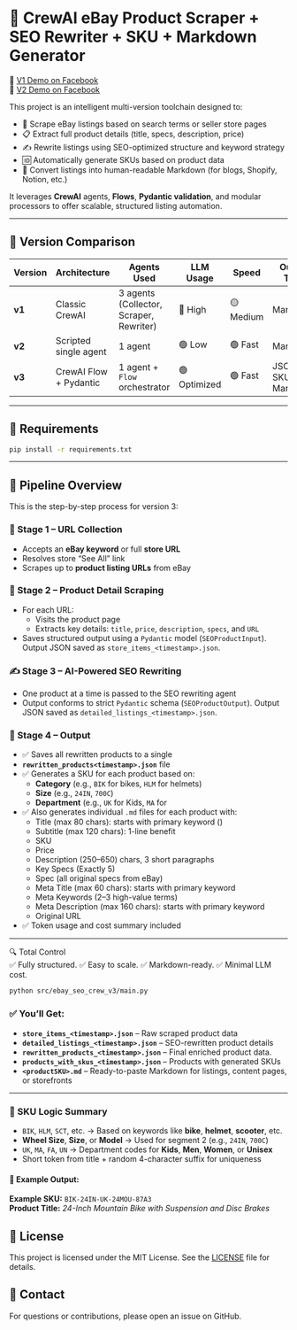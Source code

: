 # 🚀 CrewAI eBay Product Scraper + SEO Rewriter + SKU + Markdown Generator

🎥 [V1 Demo on Facebook](https://www.facebook.com/61571514151327/videos/706298025685350/)  
🎥 [V2 Demo on Facebook](https://fb.watch/z-TH3QyFYe/)

This project is an intelligent multi-version toolchain designed to:
- 🔎 Scrape eBay listings based on search terms or seller store pages
- 📋 Extract full product details (title, specs, description, price)
- ✍️ Rewrite listings using SEO-optimized structure and keyword strategy
- 🆔 Automatically generate SKUs based on product data
- 📝 Convert listings into human-readable Markdown (for blogs, Shopify, Notion, etc.)

It leverages **CrewAI** agents, **Flows**, **Pydantic validation**, and modular processors to offer scalable, structured listing automation.

---

## 🔁 Version Comparison

| Version | Architecture              | Agents Used                         | LLM Usage     | Speed     | Output Type          | Best For                       |
|---------|---------------------------|--------------------------------------|---------------|-----------|------------------------|--------------------------------|
| **v1**  | Classic CrewAI             | 3 agents (Collector, Scraper, Rewriter) | 🔴 High       | 🟡 Medium | Markdown              | Full agent orchestration demo |
| **v2**  | Scripted single agent      | 1 agent                             | 🟢 Low         | 🟢 Fast   | Markdown              | Fast bulk rewriting            |
| **v3**  | CrewAI Flow + Pydantic     | 1 agent + `Flow` orchestrator       | 🟢 Optimized   | 🟢 Fast   | JSON → SKU + Markdown | Full structured automation     |

---

## 📝 Requirements

```bash	
pip install -r requirements.txt
```
---

## 🔁 Pipeline Overview

This is the step-by-step process for version 3:

### 🧩 Stage 1 – URL Collection

- Accepts an **eBay keyword** or full **store URL**
- Resolves store “See All” link
- Scrapes up to **product listing URLs** from eBay

### 🧪 Stage 2 – Product Detail Scraping

- For each URL:
  - Visits the product page
  - Extracts key details: `title`, `price`, `description`, `specs`, and `URL`
- Saves structured output using a `Pydantic` model (`SEOProductInput`). Output JSON saved as `store_items_<timestamp>.json`.

### ✍️ Stage 3 – AI-Powered SEO Rewriting

- One product at a time is passed to the SEO rewriting agent
- Output conforms to strict `Pydantic` schema (`SEOProductOutput`). Output JSON saved as `detailed_listings_<timestamp>.json`.

### 💾 Stage 4 – Output

- ✅ Saves all rewritten products to a single
- **`rewritten_products<timestamp>.json`** file
- ✅ Generates a SKU for each product based on:
  - **Category** (e.g., `BIK` for bikes, `HLM` for helmets)
  - **Size** (e.g., `24IN`, `700C`)
  - **Department** (e.g., `UK` for Kids, `MA` for
- ✅ Also generates individual `.md` files for each product with:
    - Title (max 80 chars): starts with primary keyword ()
    - Subtitle (max 120 chars): 1-line benefit
    - SKU 
    - Price
    - Description (250–650) chars, 3 short paragraphs
    - Key Specs (Exactly 5)
    - Spec (all original specs from eBay)
    - Meta Title (max 60 chars): starts with primary keyword
    - Meta Keywords (2–3 high-value terms)
    - Meta Description (max 160 chars): starts with primary keyword
    - Original URL
- ✅ Token usage and cost summary included

---

🔍 Total Control  
✅ Fully structured. ✅ Easy to scale. ✅ Markdown-ready. ✅ Minimal LLM cost.


```bash
python src/ebay_seo_crew_v3/main.py
```

### ✅ You’ll Get:

- **`store_items_<timestamp>.json`** – Raw scraped product data
- **`detailed_listings_<timestamp>.json`** – SEO-rewritten product details
- **`rewritten_products_<timestamp>.json`** – Final enriched product data.
- **`products_with_skus_<timestamp>.json`** – Products with generated SKUs
- **`<productSKU>.md`** – Ready-to-paste Markdown for listings, content pages, or storefronts

---

### 🧠 SKU Logic Summary

- `BIK`, `HLM`, `SCT`, etc. → Based on keywords like **bike**, **helmet**, **scooter**, etc.  
- **Wheel Size**, **Size**, or **Model** → Used for segment 2 (e.g., `24IN`, `700C`)  
- `UK`, `MA`, `FA`, `UN` → Department codes for **Kids**, **Men**, **Women**, or **Unisex**  
- Short token from title + random 4-character suffix for uniqueness

#### 🧪 Example Output:
**Example SKU:** `BIK-24IN-UK-24MOU-87A3`  
**Product Title:** *24-Inch Mountain Bike with Suspension and Disc Brakes*



## 📄 License
This project is licensed under the MIT License. See the [LICENSE](LICENSE) file for details.	

## 📧 Contact
For questions or contributions, please open an issue on GitHub.